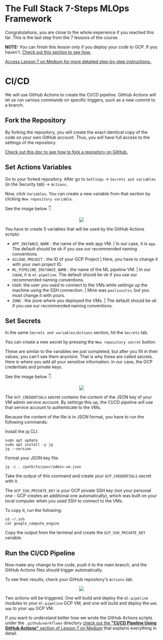 # The Full Stack 7-Steps MLOps Framework

Congratulations, you are close to the whole experience if you reached this far. This is the last step from the 7 lessons of the course.

**NOTE:** You can finish this lesson only if you deploy your code to GCP. If you haven't. [Check out this section to see how.](https://github.com/iusztinpaul/energy-forecasting/blob/main/README_DEPLOY.md)

[Access Lesson 7 on Medium for more detailed step-by-step instructions.](https://towardsdatascience.com/seamless-ci-cd-pipelines-with-github-actions-on-gcp-your-tools-for-effective-mlops-96f676f72012).

# CI/CD

We will use GitHub Actions to create the CI/CD pipeline. GitHub Actions will let us run various commands on specific triggers, such as a new commit to a branch.

## Fork the Repository

By forking the repository, you will create the exact identical copy of the code on your own GitHub account. Thus, you will have full access to the settings of the repository.

[Check out this doc to see how to fork a repository on GitHub.](https://docs.github.com/en/get-started/quickstart/fork-a-repo)

## Set Actions Variables

Go to your forked repository. After go to `Settings` -> `Secrets and variables` (in the Security tab) -> `Actions`.

Now, click `Variables`. You can create a new variable from that section by clicking `New repository variable`.

See the image below 👇

<p align="center">
  <img src="images/github_actions_variables_screenshot.png">
</p>

You have to create 5 variables that will be used by the GitHub Actions scripts:
* `APP_INSTANCE_NAME` : the name of the web app VM. | In our case, it is `app`. The default should be ok if you use our recommended naming conventions.
* `GCLOUD_PROJECT` : the ID of your GCP Project | Here, you have to change it with your own project ID.
* `ML_PIPELINE_INSTANCE_NAME` : the name of the ML pipeline VM. | In our case, it is `ml-pipeline`. The default should be ok if you use our recommended naming conventions.
* `USER`: the user you used to connect to the VMs while settings up the machine using the SSH connection. | Mine was `pauliusztin`, but you must change it with yours.
* `ZONE` : the zone where you deployed the VMs. | The default should be ok if you use our recommended naming conventions.

## Set Secrets

In the same `Secrets and variables/Actions` section, hit the `Secrets` tab. 

You can create a new secret by pressing the `New repository secret` button.

These are similar to the variables we just completed, but after you fill in their values, you can't see them anymore. That is why these are called secrets. Here is where you add all your sensitive information. In our case, the GCP credentials and private keys.

See the image below 👇

<p align="center">
  <img src="images/github_actions_secrets_screenshot.png">
</p>

The `GCP_CREDENTIALS` secret contains the content of the JSON key of your VM admin service account. By settings this up, the CI/CD pipeline will use that service account to authenticate to the VMs.

Because the content of the file is in JSON format, you have to run the following commands:

Install the jq CLI: 
```shell
sudo apt update
sudo apt install -y jq
jq --version
```
Format your JSON key file:
```shell
jq -c . /path/to/your/admin-vm.json 
```
Take the output of this command and create your `GCP_CREDENTIALS` secret with it.

The `GCP_SSH_PRIVATE_KEY` is your GCP private SSH key (not your personal one - GCP creates an additional one automatically), which was built on your local computer when you used SSH to connect to the VMs.

To copy it, run the following:
```shell
cd ~/.ssh
cat google_compute_engine
```
Copy the output from the terminal and create the `GCP_SSH_PRIVATE_KEY` variable. 


## Run the CI/CD Pipeline

Now make any change to the code, push it to the main branch, and the GitHub Actions files should trigger automatically.

To see their results, check your GitHub repository's `Actions` tab.

<p align="center">
  <img src="images/github_actions_see_cicd_screenshot.png">
</p>

Two actions will be triggered. One will build and deploy the `ml-pipeline` modules to your `ml-pipeline` GCP VM, and one will build and deploy the `web app` to your `app` GCP VM. 

If you want to understand better how we wrote the GitHub Actions scripts under the `.github/workflows` directory [check out the **"CI/CD Pipeline Using GitHub Actions"** section of Lesson 7 on Medium](https://towardsdatascience.com/seamless-ci-cd-pipelines-with-github-actions-on-gcp-your-tools-for-effective-mlops-96f676f72012) that explains everything in detail.
